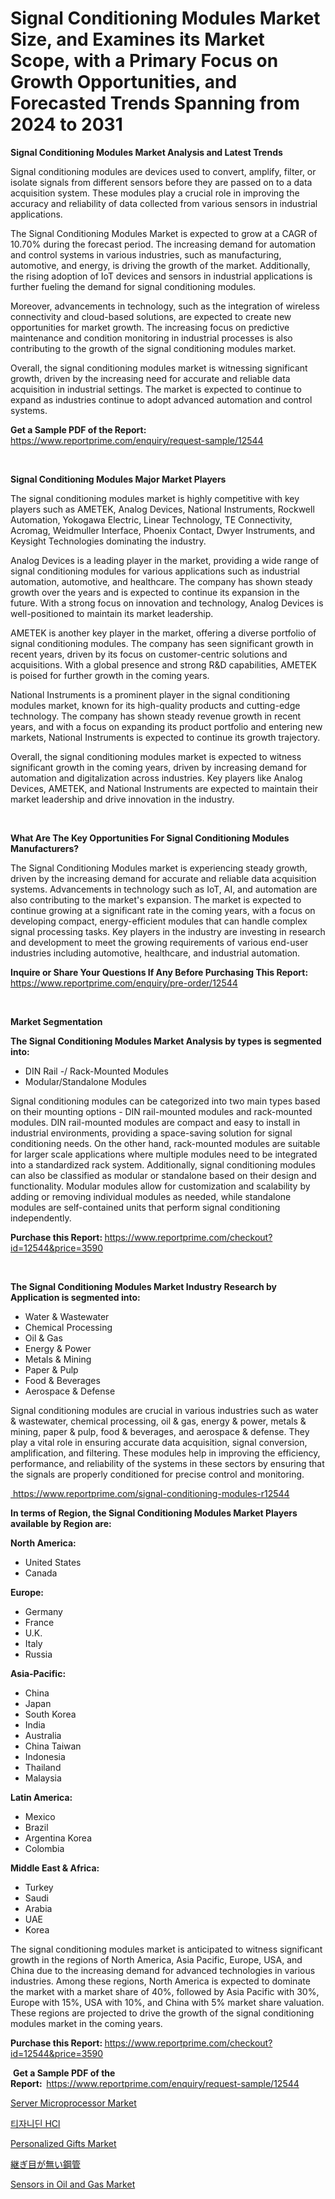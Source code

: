 <p><h1>Signal Conditioning Modules Market Size, and Examines its Market Scope, with a Primary Focus on Growth Opportunities, and Forecasted Trends Spanning from 2024 to 2031</h1></p><p><strong>Signal Conditioning Modules Market Analysis and Latest Trends</strong></p>
<p><p>Signal conditioning modules are devices used to convert, amplify, filter, or isolate signals from different sensors before they are passed on to a data acquisition system. These modules play a crucial role in improving the accuracy and reliability of data collected from various sensors in industrial applications.</p><p>The Signal Conditioning Modules Market is expected to grow at a CAGR of 10.70% during the forecast period. The increasing demand for automation and control systems in various industries, such as manufacturing, automotive, and energy, is driving the growth of the market. Additionally, the rising adoption of IoT devices and sensors in industrial applications is further fueling the demand for signal conditioning modules.</p><p>Moreover, advancements in technology, such as the integration of wireless connectivity and cloud-based solutions, are expected to create new opportunities for market growth. The increasing focus on predictive maintenance and condition monitoring in industrial processes is also contributing to the growth of the signal conditioning modules market.</p><p>Overall, the signal conditioning modules market is witnessing significant growth, driven by the increasing need for accurate and reliable data acquisition in industrial settings. The market is expected to continue to expand as industries continue to adopt advanced automation and control systems.</p></p>
<p><strong>Get a Sample PDF of the Report:&nbsp;</strong> <a href="https://www.reportprime.com/enquiry/request-sample/12544">https://www.reportprime.com/enquiry/request-sample/12544</a></p>
<p>&nbsp;</p>
<p><strong>Signal Conditioning Modules Major Market Players</strong></p>
<p><p>The signal conditioning modules market is highly competitive with key players such as AMETEK, Analog Devices, National Instruments, Rockwell Automation, Yokogawa Electric, Linear Technology, TE Connectivity, Acromag, Weidmuller Interface, Phoenix Contact, Dwyer Instruments, and Keysight Technologies dominating the industry.</p><p>Analog Devices is a leading player in the market, providing a wide range of signal conditioning modules for various applications such as industrial automation, automotive, and healthcare. The company has shown steady growth over the years and is expected to continue its expansion in the future. With a strong focus on innovation and technology, Analog Devices is well-positioned to maintain its market leadership.</p><p>AMETEK is another key player in the market, offering a diverse portfolio of signal conditioning modules. The company has seen significant growth in recent years, driven by its focus on customer-centric solutions and acquisitions. With a global presence and strong R&D capabilities, AMETEK is poised for further growth in the coming years.</p><p>National Instruments is a prominent player in the signal conditioning modules market, known for its high-quality products and cutting-edge technology. The company has shown steady revenue growth in recent years, and with a focus on expanding its product portfolio and entering new markets, National Instruments is expected to continue its growth trajectory.</p><p>Overall, the signal conditioning modules market is expected to witness significant growth in the coming years, driven by increasing demand for automation and digitalization across industries. Key players like Analog Devices, AMETEK, and National Instruments are expected to maintain their market leadership and drive innovation in the industry.</p></p>
<p>&nbsp;</p>
<p><strong>What Are The Key Opportunities For Signal Conditioning Modules Manufacturers?</strong></p>
<p><p>The Signal Conditioning Modules market is experiencing steady growth, driven by the increasing demand for accurate and reliable data acquisition systems. Advancements in technology such as IoT, AI, and automation are also contributing to the market's expansion. The market is expected to continue growing at a significant rate in the coming years, with a focus on developing compact, energy-efficient modules that can handle complex signal processing tasks. Key players in the industry are investing in research and development to meet the growing requirements of various end-user industries including automotive, healthcare, and industrial automation.</p></p>
<p><strong>Inquire or Share Your Questions If Any Before Purchasing This Report:</strong> <a href="https://www.reportprime.com/enquiry/pre-order/12544">https://www.reportprime.com/enquiry/pre-order/12544</a></p>
<p>&nbsp;</p>
<p><strong>Market Segmentation</strong></p>
<p><strong>The Signal Conditioning Modules Market Analysis by types is segmented into:</strong></p>
<p><ul><li>DIN Rail -/ Rack-Mounted Modules</li><li>Modular/Standalone Modules</li></ul></p>
<p><p>Signal conditioning modules can be categorized into two main types based on their mounting options - DIN rail-mounted modules and rack-mounted modules. DIN rail-mounted modules are compact and easy to install in industrial environments, providing a space-saving solution for signal conditioning needs. On the other hand, rack-mounted modules are suitable for larger scale applications where multiple modules need to be integrated into a standardized rack system. Additionally, signal conditioning modules can also be classified as modular or standalone based on their design and functionality. Modular modules allow for customization and scalability by adding or removing individual modules as needed, while standalone modules are self-contained units that perform signal conditioning independently.</p></p>
<p><strong>Purchase this Report:&nbsp;</strong><a href="https://www.reportprime.com/checkout?id=12544&price=3590">https://www.reportprime.com/checkout?id=12544&price=3590</a></p>
<p>&nbsp;</p>
<p><strong>The Signal Conditioning Modules Market Industry Research by Application is segmented into:</strong></p>
<p><ul><li>Water & Wastewater</li><li>Chemical Processing</li><li>Oil & Gas</li><li>Energy & Power</li><li>Metals & Mining</li><li>Paper & Pulp</li><li>Food & Beverages</li><li>Aerospace & Defense</li></ul></p>
<p><p>Signal conditioning modules are crucial in various industries such as water & wastewater, chemical processing, oil & gas, energy & power, metals & mining, paper & pulp, food & beverages, and aerospace & defense. They play a vital role in ensuring accurate data acquisition, signal conversion, amplification, and filtering. These modules help in improving the efficiency, performance, and reliability of the systems in these sectors by ensuring that the signals are properly conditioned for precise control and monitoring.</p></p>
<p><a href="https://www.reportprime.com/signal-conditioning-modules-r12544">&nbsp;https://www.reportprime.com/signal-conditioning-modules-r12544</a></p>
<p><strong>In terms of Region, the Signal Conditioning Modules Market Players available by Region are:</strong></p>
<p>
    <p> <strong> North America: </strong>
        <ul>
            <li>United States</li>
            <li>Canada</li>
        </ul>
        </p> 
    <p> <strong> Europe: </strong>
        <ul>
            <li>Germany</li>
            <li>France</li>
            <li>U.K.</li>
            <li>Italy</li>
            <li>Russia</li>
        </ul>
        </p> 
    <p> <strong> Asia-Pacific: </strong>
        <ul>
            <li>China</li>
            <li>Japan</li>
            <li>South Korea</li>
            <li>India</li>
            <li>Australia</li>
            <li>China Taiwan</li>
            <li>Indonesia</li>
            <li>Thailand</li>
            <li>Malaysia</li>
        </ul>
        </p> 
    <p> <strong> Latin America: </strong>
        <ul>
            <li>Mexico</li>
            <li>Brazil</li>
            <li>Argentina Korea</li>
            <li>Colombia</li>
        </ul>
        </p> 
    <p> <strong> Middle East & Africa: </strong>
        <ul>
            <li>Turkey</li>
            <li>Saudi</li>
            <li>Arabia</li>
            <li>UAE</li>
            <li>Korea</li>
        </ul>
    </p>
    </p>
<p><p>The signal conditioning modules market is anticipated to witness significant growth in the regions of North America, Asia Pacific, Europe, USA, and China due to the increasing demand for advanced technologies in various industries. Among these regions, North America is expected to dominate the market with a market share of 40%, followed by Asia Pacific with 30%, Europe with 15%, USA with 10%, and China with 5% market share valuation. These regions are projected to drive the growth of the signal conditioning modules market in the coming years.</p></p>
<p><strong>Purchase this Report: </strong><a href="https://www.reportprime.com/checkout?id=12544&price=3590">https://www.reportprime.com/checkout?id=12544&price=3590</a></p>
<p>&nbsp;<strong>Get a Sample PDF of the Report:&nbsp;&nbsp;</strong><a href="https://www.reportprime.com/enquiry/request-sample/12544">https://www.reportprime.com/enquiry/request-sample/12544</a></p>
<p><strong></strong></p>
<p><p><a href="https://github.com/dx0328/Market-Research-Report-List-2/blob/main/server-microprocessor-market.md">Server Microprocessor Market</a></p><p><a href="https://github.com/CliftonFisher9067/Market-Research-Report-List-1/blob/main/454901368349.md">티자니딘 HCl</a></p><p><a href="https://issuu.com/reportprime-2/docs/personalized-gifts-market-size-2030.pptx">Personalized Gifts Market</a></p><p><a href="https://github.com/EmoryYundt1935/Market-Research-Report-List-1/blob/main/903200070842.md">継ぎ目が無い鋼管</a></p><p><a href="https://github.com/juancolorado15/Market-Research-Report-List-2/blob/main/sensors-in-oil-and-gas-market.md">Sensors in Oil and Gas Market</a></p></p>
